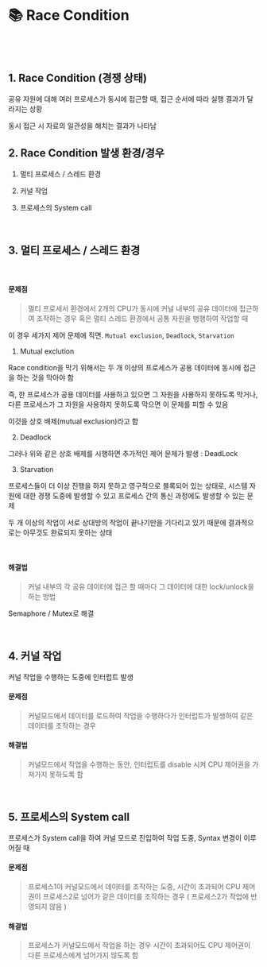 # 📚 Race Condition

<br>

<br>

## 1. Race Condition (경쟁 상태)

공유 자원에 대해 여러 프로세스가 동시에 접근할 때, 접근 순서에 따라 실행 결과가 달라지는 상황

동시 접근 시 자료의 일관성을 해치는 결과가 나타남

## 2. Race Condition 발생 환경/경우

1. 멀티 프로세스 / 스레드 환경

2. 커널 작업

3. 프로세스의 System call

<br>

## 3. 멀티 프로세스 / 스레드 환경

<br>

#### 문제점

> 멀티 프로세서 환경에서 2개의 CPU가 동시에 커널 내부의 공유 데이터에 접근하여 조작하는 경우 혹은 멀티 스레드 환경에서 공통 자원을 병행하여 작업할 때

이 경우 세가지 제어 문제에 직면. `Mutual exclusion`, `Deadlock`, `Starvation`

1. Mutual exclution

Race condition을 막기 위해서는 두 개 이상의 프로세스가 공용 데이터에 동시에 접근을 하는 것을 막아야 함

즉, 한 프로세스가 공용 데이터를 사용하고 있으면 그 자원을 사용하지 못하도록 막거나, 다른 프로세스가 그 자원을 사용하지 못하도록 막으면 이 문제를 피할 수 있음

이것을 상호 배제(mutual exclusion)라고 함

2. Deadlock

그러나 위와 같은 상호 배제를 시행하면 추가적인 제어 문제가 발생 : DeadLock

3. Starvation

프로세스들이 더 이상 진행을 하지 못하고 영구적으로 블록되어 있는 상태로, 시스템 자원에 대한 경쟁 도중에 발생할 수 있고 프로세스 간의 통신 과정에도 발생할 수 있는 문제

두 개 이상의 작업이 서로 상대방의 작업이 끝나기만을 기다리고 있기 때문에 결과적으로는 아무것도 완료되지 못하는 상태

<br>

#### 해결법

> 커널 내부의 각 공유 데이터에 접근 할 때마다 그 데이터에 대한 lock/unlock을 하는 방법

Semaphore / Mutex로 해결

<br>

## 4. 커널 작업

커널 작업을 수행하는 도중에 인터럽트 발생

#### 문제점

> 커널모드에서 데이터를 로드하여 작업을 수행하다가 인터럽트가 발생하여 같은 데이터를 조작하는 경우

#### 해결법

> 커널모드에서 작업을 수행하는 동안, 인터럽트를 disable 시켜 CPU 제어권을 가져가지 못하도록 함

<br>

## 5. 프로세스의 System call

프로세스가 System call을 하여 커널 모드로 진입하여 작업 도중, Syntax 변경이 이루어질 때

#### 문제점

> 프로세스1이 커널모드에서 데이터를 조작하는 도중, 시간이 초과되어 CPU 제어권이 프로세스2로 넘어가 같은 데이터를 조작하는 경우 ( 프로세스2가 작업에 반영되지 않음 )

#### 해결법

> 프로세스가 커널모드에서 작업을 하는 경우 시간이 초과되어도 CPU 제어권이 다른 프로세스에게 넘어가지 않도록 함

<br>
